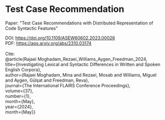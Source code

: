 # Test Case Recommendation

Paper: "Test Case Recommendations with Distributed Representation of Code Syntactic Features" <br />

DOI: https://doi.org/10.1109/ASEW60602.2023.00026 <br />
PDF: https://aps.arxiv.org/abs/2310.03174  <br />
<br />
Cite:<br />
@article{Rajaei Moghadam_Rezaei_Williams_Aygen_Freedman_2024,<br />
title={Investigating Lexical and Syntactic Differences in Written and Spoken English Corpora},<br />
author={Rajaei Moghadam, Mina and Rezaei, Mosab and Williams, Miguel and Aygen, Gülşat and Freedman, Reva},<br />
journal={The International FLAIRS Conference Proceedings},<br />
volume={37},<br />
number={1},<br />
month={May},<br />
year={2024},<br />
month={May}}
